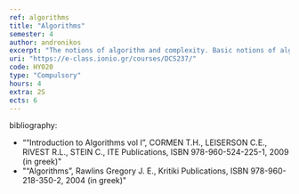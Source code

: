 ```yaml
---
ref: algorithms
title: "Algorithms"
semester: 4
author: andronikos
excerpt: "The notions of algorithm and complexity. Basic notions of algorithm analysis. Mathematical background. Techniques for solving recursive equations. Techniques for designing algorithms. The “Divide and Conquer” technique, the merge-sort algorithm and the quick-sort algorithm. Minimum execution time for sorting algorithms. Number and matrix multiplication. Dynamic programming technique. Optimal substructure property. The problem of multiplying sequences of matrices. Pure knapsack problem. The partition problem. Brute-force technique. Task routing, greed and change, the fractional knapsack problem. Graph Theory. Graph representation, graph-searching algorithms. Breadth-first search, Depth-first search. Topological sorting. Minimum spanning trees. Greedy calculation of the minimum spanning tree. Shortest paths. Single sourced shortest paths. Shortest paths for all the pairs of vertices. Regression. Branching and Bounding. Basic algorithms for strings. Introduction to the Theory of Computational Complexity"
uri: "https://e-class.ionio.gr/courses/DCS237/"
code: ΗΥ020 
type: "Compulsory"
hours: 4
extra: 2S
ects: 6
---
```



bibliography: 
  - ““Introduction to Algorithms vol I”, CORMEN T.H., LEISERSON C.E., RIVEST R.L., STEIN C., ITE Publications, ISBN 978-960-524-225-1, 2009 (in greek)"
  - "“Algorithms”, Rawlins Gregory J. E., Kritiki Publications, ISBN 978-960-218-350-2, 2004 (in greek)"

  


